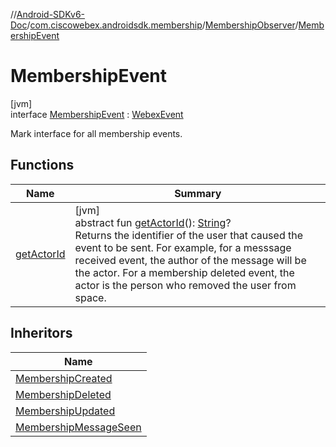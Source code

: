 //[Android-SDKv6-Doc](../../../../index.md)/[com.ciscowebex.androidsdk.membership](../../index.md)/[MembershipObserver](../index.md)/[MembershipEvent](index.md)

# MembershipEvent

[jvm]\
interface [MembershipEvent](index.md) : [WebexEvent](../../../com.ciscowebex.androidsdk/-webex-event/index.md)

Mark interface for all membership events.

## Functions

| Name | Summary |
|---|---|
| [getActorId](../../../com.ciscowebex.androidsdk/-webex-event/get-actor-id.md) | [jvm]<br>abstract fun [getActorId](../../../com.ciscowebex.androidsdk/-webex-event/get-actor-id.md)(): [String](https://kotlinlang.org/api/latest/jvm/stdlib/kotlin/-string/index.html)?<br>Returns the identifier of the user that caused the event to be sent. For example, for a messsage received event, the author of the message will be the actor. For a membership deleted event, the actor is the person who removed the user from space. |

## Inheritors

| Name |
|---|
| [MembershipCreated](../-membership-created/index.md) |
| [MembershipDeleted](../-membership-deleted/index.md) |
| [MembershipUpdated](../-membership-updated/index.md) |
| [MembershipMessageSeen](../-membership-message-seen/index.md) |
